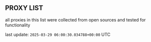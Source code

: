 ## PROXY LIST

all proxies in this list were collected from open sources and tested for functionality

last update: `2025-03-29 06:00:30.034788+00:00` UTC